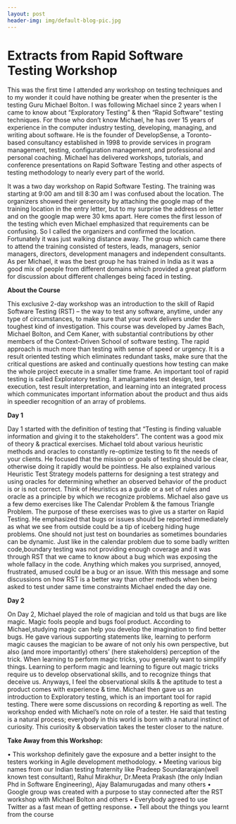 ```yaml
---
layout: post
header-img: img/default-blog-pic.jpg
---
```


# Extracts from Rapid Software Testing Workshop

This was the first time I attended any workshop on testing techniques and to my wonder it could have nothing be greater when the presenter is the testing Guru Michael Bolton. I was following Michael since 2 years when I came to know about “Exploratory Testing” & then “Rapid Software” testing techniques. For those who don’t know Michael, he has over 15 years of experience in the computer industry testing, developing, managing, and writing about software. He is the founder of DevelopSense, a Toronto-based consultancy established in 1998 to provide services in program management, testing, configuration management, and professional and personal coaching. Michael has delivered workshops, tutorials, and conference presentations on Rapid Software Testing and other aspects of testing methodology to nearly every part of the world.

It was a two day workshop on Rapid Software Testing. The training was starting at 9:00 am and till 8:30 am I was confused about the location. The organizers showed their generosity by attaching the google map of the training location in the entry letter, but to my surprise the address on letter and on the google map were 30 kms apart. Here comes the first lesson of the testing which even Michael emphasized that requirements can be confusing. So I called the organizers and confirmed the location. Fortunately it was just walking distance away. The group which came there to attend the training consisted of testers, leads, managers, senior managers, directors, development managers and independent consultants. As per Michael, it was the best group he has trained in India as it was a good mix of people from different domains which provided a great platform for discussion about different challenges being faced in testing.

**About the Course**

This exclusive 2-day workshop was an introduction to the skill of Rapid Software Testing (RST) – the way to test any software, anytime, under any type of circumstances, to make sure that your work delivers under the toughest kind of investigation. This course was developed by James Bach, Michael Bolton, and Cem Kaner, with substantial contributions by other members of the Context-Driven School of software testing. The rapid approach is much more than testing with sense of speed or urgency. It is a result oriented testing which eliminates redundant tasks, make sure that the critical questions are asked and continually questions how testing can make the whole project execute in a smaller time frame. An important tool of rapid testing is called Exploratory testing. It amalgamates test design, test execution, test result interpretation, and learning into an integrated process which communicates important information about the product and thus aids in speedier recognition of an array of problems.

**Day 1**

Day 1 started with the definition of testing that “Testing is finding valuable information and giving it to the stakeholders”. The content was a good mix of theory & practical exercises. Michael told about various heuristic methods and oracles to constantly re-optimize testing to fit the needs of your clients. He focused that the mission or goals of testing should be clear, otherwise doing it rapidly would be pointless. He also explained various Heuristic Test Strategy models patterns for designing a test strategy and using oracles for determining whether an observed behavior of the product is or is not correct. Think of Heuristics as a guide or a set of rules and oracle as a principle by which we recognize problems. Michael also gave us a few demo exercises like The Calendar Problem & the famous Triangle Problem. The purpose of these exercises was to give us a starter on Rapid Testing. He emphasized that bugs or issues should be reported immediately as what we see from outside could be a tip of iceberg hiding huge problems. One should not just test on boundaries as sometimes boundaries can be dynamic. Just like in the calendar problem due to some badly written code,boundary testing was not providing enough coverage and it was through RST that we came to know about a bug which was exposing the whole fallacy in the code. Anything which makes you surprised, annoyed, frustrated, amused could be a bug or an issue. With this message and some discussions on how RST is a better way than other methods when being asked to test under same time constraints Michael ended the day one.

**Day 2**

On Day 2, Michael played the role of magician and told us that bugs are like magic. Magic fools people and bugs fool product. According to Michael,studying magic can help you develop the imagination to find better bugs. He gave various supporting statements like, learning to perform magic causes the magician to be aware of not only his own perspective, but also (and more importantly) others’ (here stakeholders) perception of the trick. When learning to perform magic tricks, you generally want to simplify things. Learning to perform magic and learning to figure out magic tricks require us to develop observational skills, and to recognize things that deceive us. Anyways, I feel the observational skills & the aptitude to test a product comes with experience & time. Michael then gave us an introduction to Exploratory testing, which is an important tool for rapid testing. There were some discussions on recording & reporting as well. The workshop ended with Michael’s note on role of a tester. He said that testing is a natural process; everybody in this world is born with a natural instinct of curiosity. This curiosity & observation takes the tester closer to the nature.

**Take Away from this Workshop:**

• This workshop definitely gave the exposure and a better insight to the testers working in Agile development methodology. • Meeting various big names from our Indian testing fraternity like Pradeep Soundararajan(well known test consultant), Rahul Mirakhur, Dr.Meeta Prakash (the only Indian Phd in Software Engineering), Ajay Balamurugadas and many others • Google group was created with a purpose to stay connected after the RST workshop with Michael Bolton and others • Everybody agreed to use Twitter as a fast mean of getting response. • Tell about the things you learnt from the course